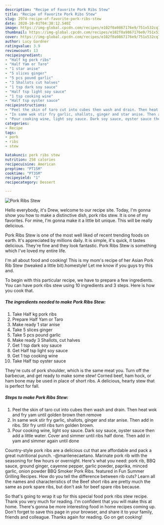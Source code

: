 ```yaml
---
description: "Recipe of Favorite Pork Ribs Stew"
title: "Recipe of Favorite Pork Ribs Stew"
slug: 2974-recipe-of-favorite-pork-ribs-stew
date: 2020-10-01T04:38:12.540Z
image: https://img-global.cpcdn.com/recipes/e102f0a9867176e9/751x532cq70/pork-ribs-stew-recipe-main-photo.jpg
thumbnail: https://img-global.cpcdn.com/recipes/e102f0a9867176e9/751x532cq70/pork-ribs-stew-recipe-main-photo.jpg
cover: https://img-global.cpcdn.com/recipes/e102f0a9867176e9/751x532cq70/pork-ribs-stew-recipe-main-photo.jpg
author: Lucy Gardner
ratingvalue: 3.9
reviewcount: 13
recipeingredient:
- "Half kg pork ribs"
- "Half Yam or Taro"
- "1 star anise"
- "5 slices ginger"
- "5 pcs pound garlic"
- "3 Shallots cut halves"
- "1 tsp dark soy sauce"
- "Half tsp light soy sauce"
- "1 tsp cooking wine"
- "Half tsp oyster sauce"
recipeinstructions:
- "Peel the skin of taro cut into cubes then wash and drain. Then heat wok and fry yam until golden brown then remove"
- "In same wok stir fry garlic, shallots, ginger and star anise. Then add in ribs. Stir fry until ribs turn golden brown."
- "Pour cooking wine, light soy sauce. Dark soy sauce, oyster sauce then add a little water. Cover and simmer until ribs half done. Then add in yam and simmer again until done"
categories:
- Recipe
tags:
- pork
- ribs
- stew

katakunci: pork ribs stew 
nutrition: 258 calories
recipecuisine: American
preptime: "PT15M"
cooktime: "PT35M"
recipeyield: "1"
recipecategory: Dessert

---
```



![Pork Ribs Stew](https://img-global.cpcdn.com/recipes/e102f0a9867176e9/751x532cq70/pork-ribs-stew-recipe-main-photo.jpg)

Hello everybody, it's Drew, welcome to our recipe site. Today, I'm gonna show you how to make a distinctive dish, pork ribs stew. It is one of my favorites. For mine, I'm gonna make it a little bit unique. This will be really delicious.

Pork Ribs Stew is one of the most well liked of recent trending foods on earth. It's appreciated by millions daily. It is simple, it's quick, it tastes delicious. They're fine and they look fantastic. Pork Ribs Stew is something which I've loved my entire life.

I&#39;m all about food and cooking! This is my mom&#39;s recipe of her Asian Pork Rib Stew (tweaked a little bit).homestyle! Let me know if you guys try this and.


To begin with this particular recipe, we have to prepare a few ingredients. You can have pork ribs stew using 10 ingredients and 3 steps. Here is how you cook that.

<!--inarticleads1-->

##### The ingredients needed to make Pork Ribs Stew:

1. Take Half kg pork ribs
1. Prepare Half Yam or Taro
1. Make ready 1 star anise
1. Take 5 slices ginger
1. Take 5 pcs pound garlic
1. Make ready 3 Shallots, cut halves
1. Get 1 tsp dark soy sauce
1. Get Half tsp light soy sauce
1. Get 1 tsp cooking wine
1. Take Half tsp oyster sauce


They&#39;re cuts of pork shoulder, which is the same meat you. Turn off the barbecue, and get ready to make some stew! Corned beef, ham hock, or ham bone may be used in place of short ribs. A delicious, hearty stew that is perfect for fall. 

<!--inarticleads2-->

##### Steps to make Pork Ribs Stew:

1. Peel the skin of taro cut into cubes then wash and drain. Then heat wok and fry yam until golden brown then remove
1. In same wok stir fry garlic, shallots, ginger and star anise. Then add in ribs. Stir fry until ribs turn golden brown.
1. Pour cooking wine, light soy sauce. Dark soy sauce, oyster sauce then add a little water. Cover and simmer until ribs half done. Then add in yam and simmer again until done


Country-style pork ribs are a delicious cut that are affordable and pack a great nutritional punch. -@marilenecaetano. Marinate pork rib with the seasoning for few hours or overnight. Here&#39;s what you need: pork rib, BBQ sauce, ground ginger, cayenne pepper, garlic powder, paprika, minced garlic, onion powder BBQ Smoker Pork Ribs. featured in Fun Summer Grilling Recipes. How do you tell the difference between rib cuts? Learn all the names and characteristics of the Beef short ribs are pretty much the same as pork spare ribs, but don&#39;t ask for beef spare ribs because. 

So that's going to wrap it up for this special food pork ribs stew recipe. Thank you very much for reading. I'm confident that you will make this at home. There's gonna be more interesting food in home recipes coming up. Don't forget to save this page in your browser, and share it to your family, friends and colleague. Thanks again for reading. Go on get cooking!
